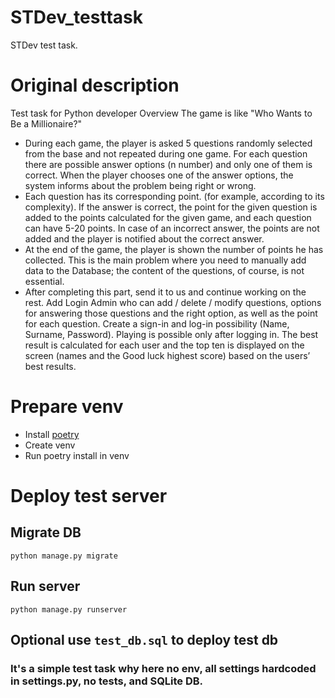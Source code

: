 # STDev_testtask

STDev test task.
# Original description
Test task for Python developer
Overview
The game is like "Who Wants to Be a Millionaire?"
* During each game, the player is asked 5 questions randomly selected from the base and not repeated during one game. For each question there are possible answer options (n number) and only one of them is correct. When the player chooses one of the answer options, the system informs about the problem being right or wrong.
* Each question has its corresponding point. (for example, according to its complexity). If the answer is correct, the point for the given question is added to the points calculated for the given game, and each question can have 5-20 points. In case of an incorrect answer, the points are not added and the player is notified about the correct answer.
* At the end of the game, the player is shown the number of points he has collected. This is the main problem where you need to manually add data to the Database; the content of the questions, of course, is not essential.
* After completing this part, send it to us and continue working on the rest. Add Login Admin who can add / delete / modify questions, options for answering those questions and the right option, as well as the point for each question. Create a sign-in and log-in possibility (Name, Surname, Password). Playing is possible only after logging in. The best result is calculated for each user and the top ten is displayed on the screen (names and the
Good luck highest score) based on the users’ best results.

# Prepare venv
* Install [poetry](https://python-poetry.org/)
* Create venv
* Run poetry install in venv

# Deploy test server
## Migrate DB
`python manage.py migrate`
## Run server
`python manage.py runserver`
## Optional use `test_db.sql` to deploy test db

### It's a simple test task why here no env, all settings hardcoded in settings.py, no tests, and SQLite DB.

